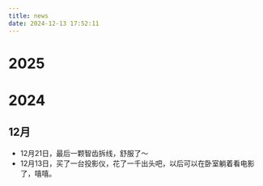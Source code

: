 ```yaml
---
title: news
date: 2024-12-13 17:52:11
---
```


# 2025

# 2024

## 12月

- 12月21日，最后一颗智齿拆线，舒服了～
- 12月13日，买了一台投影仪，花了一千出头吧，以后可以在卧室躺着看电影了，嘻嘻。
